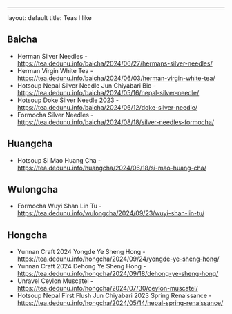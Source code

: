 ---
layout: default
title: Teas I like

## Baicha

- Herman Silver Needles - <https://tea.dedunu.info/baicha/2024/06/27/hermans-silver-needles/>
- Herman Virgin White Tea - <https://tea.dedunu.info/baicha/2024/06/03/herman-virgin-white-tea/>
- Hotsoup Nepal Silver Needle Jun Chiyabari Bio - <https://tea.dedunu.info/baicha/2024/05/16/nepal-silver-needle/>
- Hotsoup Doke Silver Needle 2023 - <https://tea.dedunu.info/baicha/2024/06/12/doke-silver-needle/>
- Formocha Silver Needles - <https://tea.dedunu.info/baicha/2024/08/18/silver-needles-formocha/>

## Huangcha

- Hotsoup Si Mao Huang Cha - <https://tea.dedunu.info/huangcha/2024/06/18/si-mao-huang-cha/>

## Wulongcha

- Formocha Wuyi Shan Lin Tu - <https://tea.dedunu.info/wulongcha/2024/09/23/wuyi-shan-lin-tu/>

## Hongcha

- Yunnan Craft 2024 Yongde Ye Sheng Hong - <https://tea.dedunu.info/hongcha/2024/09/24/yongde-ye-sheng-hong/>
- Yunnan Craft 2024 Dehong Ye Sheng Hong - <https://tea.dedunu.info/hongcha/2024/09/18/dehong-ye-sheng-hong/>
- Unravel Ceylon Muscatel - <https://tea.dedunu.info/hongcha/2024/07/30/ceylon-muscatel/>
- Hotsoup Nepal First Flush Jun Chiyabari 2023 Spring Renaissance - <https://tea.dedunu.info/hongcha/2024/05/14/nepal-spring-renaissance/>